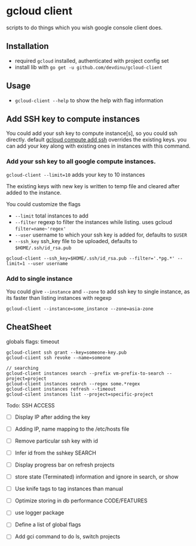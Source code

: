# gcloud client

 scripts to do things which you wish google console client does.

## Installation
- required `gcloud` installed, authenticated with project config set
- install lib with `go get -u github.com/devdinu/gcloud-client`

## Usage
- `gcloud-client --help` to show the help with flag information

## Add SSH key to compute instances

You could add your ssh key to compute instance[s], so you could ssh directly. default [gcloud compute add ssh](https://cloud.google.com/compute/docs/instances/adding-removing-ssh-keys) overrides the existing keys.
you can add your key along with existing ones in instances with this command.

### Add your ssh key to all google compute instances.
`gcloud-client --limit=10` adds your key to 10 instances

The existing keys with new key is written to temp file and cleared after added to the instance.

You could customize the flags
- `--limit` total instances to add
- `--filter` regexp to filter the instances while listing. uses gcloud `filter=name~'regex'`
- `--user` username to which your ssh key is added for, defaults to `$USER`
- `--ssh_key` ssh_key file to be uploaded, defaults to `$HOME/.ssh/id_rsa.pub`


```
gcloud-client --ssh_key=$HOME/.ssh/id_rsa.pub --filter='.*pg.*' --limit=1 --user username
```

### Add to single instance
You could give `--instance` and `--zone` to add ssh key to single instance, as its faster than listing instances with regexp

```
gcloud-client --instance=some_instance --zone=asia-zone

```


## CheatSheet
globals flags:
timeout

```
gcloud-client ssh grant --key=someone-key.pub
gcloud-ciient ssh revoke --name=someone

// searching
gcloud-client instances search --prefix vm-prefix-to-search --project=project
gcloud-client instances search --regex some.*regex
gcloud-client instances refresh --timeout
gcloud-cilent instances list --project=specific-project

```


Todo:
SSH ACCESS
* [ ] Display IP after adding the key
* [ ] Adding IP, name mapping to the /etc/hosts file
* [ ] Remove particular ssh key with id
* [ ] Infer id from the sshkey
SEARCH
* [ ] Display progress bar on refresh projects
* [ ] store state (Terminated) information and ignore in search, or show
* [ ] Use knife tags to tag instances than manual
* [ ] Optimize storing in db performance
CODE/FEATURES
* [ ] use logger package
* [ ] Define a list of global flags
* [ ] Add gci command to do ls, switch projects

